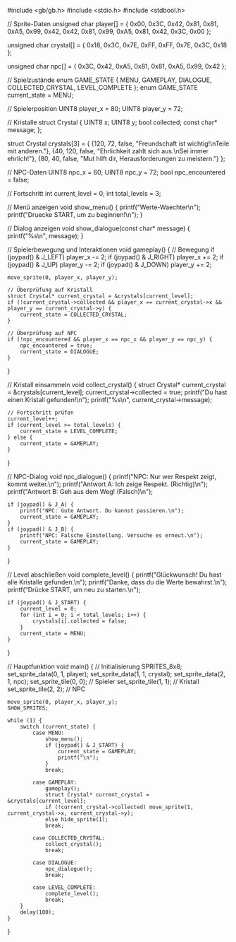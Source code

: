 #include <gb/gb.h>
#include <stdio.h>
#include <stdbool.h>

// Sprite-Daten
unsigned char player[] = {
    0x00, 0x3C, 0x42, 0x81, 0x81, 0xA5, 0x99, 0x42,
    0x42, 0x81, 0x99, 0xA5, 0x81, 0x42, 0x3C, 0x00
};

unsigned char crystal[] = {
    0x18, 0x3C, 0x7E, 0xFF, 0xFF, 0x7E, 0x3C, 0x18
};

unsigned char npc[] = {
    0x3C, 0x42, 0xA5, 0x81, 0x81, 0xA5, 0x99, 0x42
};

// Spielzustände
enum GAME_STATE { MENU, GAMEPLAY, DIALOGUE, COLLECTED_CRYSTAL, LEVEL_COMPLETE };
enum GAME_STATE current_state = MENU;

// Spielerposition
UINT8 player_x = 80;
UINT8 player_y = 72;

// Kristalle
struct Crystal {
    UINT8 x;
    UINT8 y;
    bool collected;
    const char* message;
};

struct Crystal crystals[3] = {
    {120, 72, false, "Freundschaft ist wichtig!\nTeile mit anderen."},
    {40, 120, false, "Ehrlichkeit zahlt sich aus.\nSei immer ehrlich!"},
    {80, 40, false, "Mut hilft dir, Herausforderungen zu meistern."}
};

// NPC-Daten
UINT8 npc_x = 60;
UINT8 npc_y = 72;
bool npc_encountered = false;

// Fortschritt
int current_level = 0;
int total_levels = 3;

// Menü anzeigen
void show_menu() {
    printf("Werte-Waechter\n");
    printf("Druecke START, um zu beginnen!\n");
}

// Dialog anzeigen
void show_dialogue(const char* message) {
    printf("%s\n", message);
}

// Spielerbewegung und Interaktionen
void gameplay() {
    // Bewegung
    if (joypad() & J_LEFT) player_x -= 2;
    if (joypad() & J_RIGHT) player_x += 2;
    if (joypad() & J_UP) player_y -= 2;
    if (joypad() & J_DOWN) player_y += 2;

    move_sprite(0, player_x, player_y);

    // Überprüfung auf Kristall
    struct Crystal* current_crystal = &crystals[current_level];
    if (!current_crystal->collected && player_x == current_crystal->x && player_y == current_crystal->y) {
        current_state = COLLECTED_CRYSTAL;
    }

    // Überprüfung auf NPC
    if (!npc_encountered && player_x == npc_x && player_y == npc_y) {
        npc_encountered = true;
        current_state = DIALOGUE;
    }
}

// Kristall einsammeln
void collect_crystal() {
    struct Crystal* current_crystal = &crystals[current_level];
    current_crystal->collected = true;
    printf("Du hast einen Kristall gefunden!\n");
    printf("%s\n", current_crystal->message);

    // Fortschritt prüfen
    current_level++;
    if (current_level >= total_levels) {
        current_state = LEVEL_COMPLETE;
    } else {
        current_state = GAMEPLAY;
    }
}

// NPC-Dialog
void npc_dialogue() {
    printf("NPC: Nur wer Respekt zeigt, kommt weiter.\n");
    printf("Antwort A: Ich zeige Respekt. (Richtig)\n");
    printf("Antwort B: Geh aus dem Weg! (Falsch)\n");

    if (joypad() & J_A) {
        printf("NPC: Gute Antwort. Du kannst passieren.\n");
        current_state = GAMEPLAY;
    }
    if (joypad() & J_B) {
        printf("NPC: Falsche Einstellung. Versuche es erneut.\n");
        current_state = GAMEPLAY;
    }
}

// Level abschließen
void complete_level() {
    printf("Glückwunsch! Du hast alle Kristalle gefunden.\n");
    printf("Danke, dass du die Werte bewahrst.\n");
    printf("Drücke START, um neu zu starten.\n");

    if (joypad() & J_START) {
        current_level = 0;
        for (int i = 0; i < total_levels; i++) {
            crystals[i].collected = false;
        }
        current_state = MENU;
    }
}

// Hauptfunktion
void main() {
    // Initialisierung
    SPRITES_8x8;
    set_sprite_data(0, 1, player);
    set_sprite_data(1, 1, crystal);
    set_sprite_data(2, 1, npc);
    set_sprite_tile(0, 0); // Spieler
    set_sprite_tile(1, 1); // Kristall
    set_sprite_tile(2, 2); // NPC

    move_sprite(0, player_x, player_y);
    SHOW_SPRITES;

    while (1) {
        switch (current_state) {
            case MENU:
                show_menu();
                if (joypad() & J_START) {
                    current_state = GAMEPLAY;
                    printf("\n");
                }
                break;

            case GAMEPLAY:
                gameplay();
                struct Crystal* current_crystal = &crystals[current_level];
                if (!current_crystal->collected) move_sprite(1, current_crystal->x, current_crystal->y);
                else hide_sprite(1);
                break;

            case COLLECTED_CRYSTAL:
                collect_crystal();
                break;

            case DIALOGUE:
                npc_dialogue();
                break;

            case LEVEL_COMPLETE:
                complete_level();
                break;
        }
        delay(100);
    }
}

